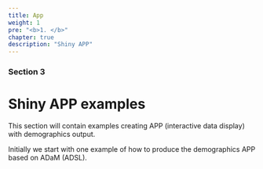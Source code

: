 ```yaml
---
title: App
weight: 1
pre: "<b>1. </b>"
chapter: true
description: "Shiny APP"
---
```


### Section 3

# Shiny APP examples

This section will contain examples creating APP (interactive data display) with demographics output.

Initially we start with one example of how to produce the demographics APP based on ADaM (ADSL).

